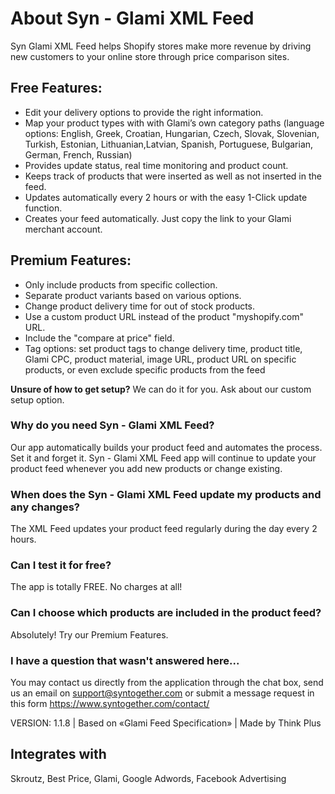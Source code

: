 
# About Syn - Glami XML Feed

Syn Glami XML Feed helps Shopify stores make more revenue by driving new customers to your online store through price comparison sites.

## Free Features:

- Edit your delivery options to provide the right information.
- Map your product types with with Glami’s own category paths (language options: English, Greek, Croatian, Hungarian, Czech, Slovak, Slovenian, Turkish, Estonian, Lithuanian,Latvian, Spanish, Portuguese, Bulgarian, German, French, Russian)
- Provides update status, real time monitoring and product count.
- Keeps track of products that were inserted as well as not inserted in the feed.
- Updates automatically every 2 hours or with the easy 1-Click update function.
- Creates your feed automatically. Just copy the link to your Glami merchant account.

## Premium Features:

- Only include products from specific collection.
- Separate product variants based on various options.
- Change product delivery time for out of stock products.
- Use a custom product URL instead of the product "myshopify.com" URL.
- Include the "compare at price" field.
- Tag options: set product tags to change delivery time, product title, Glami CPC, product material, image URL, product URL on specific products, or even exclude specific products from the feed

**Unsure of how to get setup?** We can do it for you. Ask about our custom setup option.

### Why do you need Syn - Glami XML Feed?

Our app automatically builds your product feed and automates the process. Set it and forget it. Syn - Glami XML Feed app will continue to update your product feed whenever you add new products or change existing.

### When does the Syn - Glami XML Feed update my products and any changes?

The XML Feed updates your product feed regularly during the day every 2 hours.

### Can I test it for free?

The app is totally FREE. No charges at all!

### Can I choose which products are included in the product feed?

Absolutely! Try our Premium Features.

### I have a question that wasn't answered here...

You may contact us directly from the application through the chat box, send us an email on support@syntogether.com or submit a message request in this form https://www.syntogether.com/contact/

VERSION: 1.1.8 | Based on «Glami Feed Specification» | Made by Think Plus

## Integrates with

Skroutz, Best Price, Glami, Google Adwords, Facebook Advertising 

